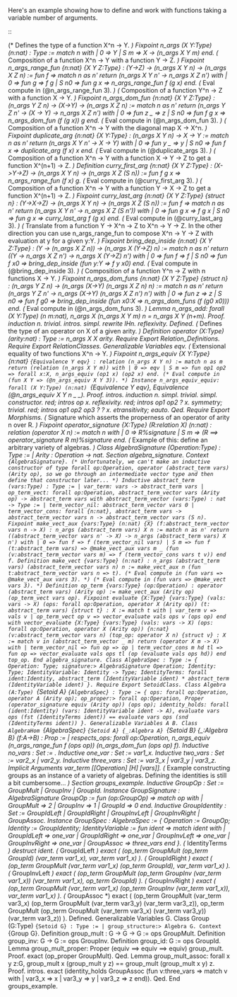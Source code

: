 Here's an example showing how to define and work with functions taking a variable number of arguments.

::

   (* Defines the type of a function X^n -> Y. *)
   Fixpoint n_args (X Y:Type) (n:nat) : Type :=
   match n with
   | 0 => Y
   | S m => X -> (n_args X Y m)
   end.
   (* Composition of a function X^n -> Y with a function Y -> Z. *)
   Fixpoint n_args_range_fun {n:nat} {X Y Z:Type} :
     (Y->Z) -> (n_args X Y n) -> (n_args X Z n) :=
   fun f =>
   match n as n' return (n_args X Y n' -> n_args X Z n') with
   | 0 => fun g => f g
   | S n0 => fun g x => n_args_range_fun f (g x)
   end.
   (* Eval compute in (@n_args_range_fun 3). *)
   (* Composition of a function Y^n -> Z with a function X -> Y. *)
   Fixpoint n_args_dom_fun {n:nat} {X Y Z:Type} :
     (n_args Y Z n) -> (X->Y) -> (n_args X Z n) :=
   match n as n' return (n_args Y Z n' -> (X -> Y) -> n_args X Z n') with
   | 0 => fun z _ => z
   | S n0 => fun f g x => n_args_dom_fun (f (g x)) g
   end.
   (* Eval compute in (@n_args_dom_fun 3). *)
   (* Composition of a function X^n -> Y with the diagonal map X -> X^n. *)
   Fixpoint duplicate_arg {n:nat} {X Y:Type} :
     (n_args X Y n) -> X -> Y :=
   match n as n' return (n_args X Y n' -> X -> Y) with
   | 0 => fun y _ => y
   | S n0 => fun f x => duplicate_arg (f x) x
   end.
   (* Eval compute in (@duplicate_args 3). *)
   (* Composition of a function X^n -> Y with a function X -> Y -> Z to get
      a function X^(n+1) -> Z. *)
   Definition curry_first_arg {n:nat} {X Y Z:Type} :
     (X->Y->Z) -> (n_args X Y n) -> (n_args X Z (S n)) :=
   fun f g x => n_args_range_fun (f x) g.
   (* Eval compute in (@curry_first_arg 3). *)
   (* Composition of a function X^n -> Y with a function Y -> X -> Z to get
      a function X^(n+1) -> Z. *)
   Fixpoint curry_last_arg {n:nat} {X Y Z:Type} {struct n} :
     (Y->X->Z) -> (n_args X Y n) -> (n_args X Z (S n)) :=
   fun f =>
   match n as n' return (n_args X Y n' -> n_args X Z (S n')) with
   | 0 => fun g x => f g x
   | S n0 => fun g x => curry_last_arg f (g x)
   end.
   (* Eval compute in (@curry_last_arg 3). *)
   (* Translate from a function Y -> X^n -> Z to X^n -> Y -> Z.
      In the other direction you can use n_args_range_fun to compose
      X^n -> Y -> Z with evaluation at y for a given y:Y. *)
   Fixpoint bring_dep_inside {n:nat} {X Y Z:Type} :
     (Y -> (n_args X Z n)) -> (n_args X (Y->Z) n) :=
   match n as n' return ((Y -> n_args X Z n') -> n_args X (Y->Z) n') with
   | 0 => fun f => f
   | S n0 => fun f x0 => bring_dep_inside (fun y:Y => f y x0)
   end.
   (* Eval compute in (@bring_dep_inside 3). *)
   (* Composition of a function Y^n -> Z with n functions X -> Y. *)
   Fixpoint n_args_dom_funs {n:nat} {X Y Z:Type} {struct n} :
     (n_args Y Z n) -> (n_args (X->Y) (n_args X Z n) n) :=
   match n as n' return (n_args Y Z n' -> n_args (X->Y) (n_args X Z n') n') with
   | 0 => fun z => z
   | S n0 => fun f g0 => bring_dep_inside
     (fun x0:X => n_args_dom_funs (f (g0 x0)))
   end.
   (* Eval compute in (@n_args_dom_funs 3). *)
   Lemma n_args_add: forall (X Y:Type) (n m:nat),
     n_args X (n_args X Y m) n = n_args X Y (n+m).
   Proof.
   induction n.
   trivial.
   intros.
   simpl.
   rewrite IHn.
   reflexivity.
   Defined.
   (* Defines the type of an operator on X of a given arity. *)
   Definition operator (X:Type) (arity:nat) : Type := n_args X X arity.
   Require Export Relation_Definitions.
   Require Export RelationClasses.
   Generalizable Variables eqv.
   (* Extensional equality of two functions X^n -> Y. *)
   Fixpoint n_args_equiv {X Y:Type} {n:nat} `{Equivalence Y eqv} :
     relation (n_args X Y n) :=
   match n as m return (relation (n_args X Y m)) with
   | 0 => eqv
   | S m => fun op1 op2 => forall x:X, n_args_equiv (op1 x) (op2 x)
   end.
   (* Eval compute in (fun X Y => (@n_args_equiv X Y 3)). *)
   Instance n_args_equiv_equiv: forall (X Y:Type) (n:nat) `{Equivalence Y eqv},
     Equivalence (@n_args_equiv X Y n _ _).
   Proof.
   intros.
   induction n.
   simpl.
   trivial.
   simpl.
   constructor.
   red; intros op x.
   reflexivity.
   red; intros op1 op2 ? x.
   symmetry; trivial.
   red; intros op1 op2 op3 ? ? x.
   etransitivity; eauto.
   Qed.
   Require Export Morphisms.
   (* Signature which asserts the properness of an operator of arity n over R. *)
   Fixpoint operator_signature {X:Type} (R:relation X) (n:nat) :
     relation (operator X n) :=
   match n with
   | 0 => R%signature
   | S m => (R ==> operator_signature R m)%signature
   end.
   (* Example of this: define an arbitrary variety of algebras. *)
   Class AlgebraSignature (Operation:Type) : Type :=
   | Arity : Operation -> nat.
   Section algebra_signature.
   Context `{AlgebraSignature}.
   (* Unfortunately, we can't make an inductive constructor of type
      forall op:Operation, operator (abstract_term vars) (Arity op), so we
      go through an intermediate vector type and then define that constructor
      later... *)
   Inductive abstract_term (vars:Type) : Type :=
     | var_term: vars -> abstract_term vars
     | op_term_vect: forall op:Operation,
         abstract_term_vector vars (Arity op) -> abstract_term vars
   with abstract_term_vector (vars:Type) : nat -> Type :=
     | term_vector_nil: abstract_term_vector vars 0
     | term_vector_cons: forall {n:nat}, abstract_term vars ->
         abstract_term_vector vars n ->
         abstract_term_vector vars (S n).
   Fixpoint make_vect_aux {vars:Type} (n:nat) {X} (f:abstract_term_vector vars n -> X)
     : n_args (abstract_term vars) X n :=
   match n as n' return ((abstract_term_vector vars n' -> X) ->
                         n_args (abstract_term vars) X n') with
   | 0 => fun f => f (term_vector_nil vars)
   | S m => fun f (t:abstract_term vars) => @make_vect_aux vars m _
       (fun (v:abstract_term_vector vars m) =>
          f (term_vector_cons vars t v))
   end f.
   Definition make_vect {vars:Type} (n:nat) :
     n_args (abstract_term vars) (abstract_term_vector vars n) n :=
   make_vect_aux n (fun t:abstract_term_vector vars n => t).
   (* Eval compute in (fun vars => @make_vect_aux vars 3). *)
   (* Eval compute in (fun vars => @make_vect vars 3). *)
   Definition op_term {vars:Type} (op:Operation) :
     operator (abstract_term vars) (Arity op) :=
   make_vect_aux (Arity op) (op_term_vect vars op).
   Fixpoint evaluate {X:Type} {vars:Type}
     (vals: vars -> X) (ops: forall op:Operation, operator X (Arity op))
     (t: abstract_term vars) {struct t} : X :=
   match t with
   | var_term v => vals v
   | op_term_vect op v => vector_evaluate vals ops v (ops op)
   end
   with vector_evaluate {X:Type} {vars:Type}
     (vals: vars -> X) (ops: forall op:Operation, operator X (Arity op))
     {n:nat} (v:abstract_term_vector vars n) (top_op: operator X n)
     {struct v} : X :=
   match v in (abstract_term_vector _ m) return (operator X m -> X) with
   | term_vector_nil => fun op => op
   | term_vector_cons m hd tl => fun op => vector_evaluate vals ops tl
                                             (op (evaluate vals ops hd))
   end top_op.
   End algebra_signature.
   Class AlgebraSpec : Type := {
     Operation: Type;
     signature:> AlgebraSignature Operation;
     Identity: Type;
     IdentityVariable: Identity -> Type;
     IdentityTerms: forall ident:Identity,
       abstract_term (IdentityVariable ident) *
       abstract_term (IdentityVariable ident)
   }.
   Require Export SetoidClass.
   Class Algebra (A:Type) `{Setoid A} `{AlgebraSpec} : Type := {
     ops: forall op:Operation, operator A (Arity op);
     op_proper:> forall op:Operation, Proper
       (operator_signature equiv (Arity op)) (ops op);
     identity_holds: forall (ident:Identity)
       (vars: IdentityVariable ident -> A),
       evaluate vars ops (fst (IdentityTerms ident)) ==
       evaluate vars ops (snd (IdentityTerms ident))
   }.
   Generalizable Variables A B.
   Class AlgebraHom `{AlgebraSpec} `{Setoid A} {_:Algebra A}
     `{Setoid B} {_:Algebra B} (f:A->B) : Prop :=
   | respects_ops: forall op:Operation,
     n_args_equiv (n_args_range_fun f (ops op))
                  (n_args_dom_fun (ops op) f).
   Inductive no_vars : Set := .
   Inductive one_var : Set := var1_x.
   Inductive two_vars : Set := var2_x | var2_y.
   Inductive three_vars : Set := var3_x | var3_y | var3_z.
   Implicit Arguments var_term [[Operation] [H] [vars]].
   (* Example constructing groups as an instance of a variety of algebras.
      Defining the identities is still a bit cumbersome... *)
   Section groups_example.
   Inductive GroupOp : Set := GroupMult | GroupInv | GroupId.
   Instance GroupSignature : AlgebraSignature GroupOp :=
     fun (op:GroupOp) => match op with
   | GroupMult => 2
   | GroupInv => 1
   | GroupId => 0
     end.
   Inductive GroupIdentity : Set :=
   GroupIdLeft | GroupIdRight | GroupInvLeft | GroupInvRight | GroupAssoc.
   Instance GroupSpec : AlgebraSpec := {
     Operation := GroupOp;
     Identity := GroupIdentity;
     IdentityVariable := fun ident => match ident with
   | GroupIdLeft => one_var
   | GroupIdRight => one_var
   | GroupInvLeft => one_var
   | GroupInvRight => one_var
   | GroupAssoc => three_vars
     end
   }.
   (* IdentityTerms *)
   destruct ident.
   (* GroupIdLeft *)
   exact ( (op_term GroupMult (op_term GroupId) (var_term var1_x),
            var_term var1_x) ).
   (* GroupIdRight *)
   exact ( (op_term GroupMult (var_term var1_x) (op_term GroupId),
            var_term var1_x) ).
   (* GroupInvLeft *)
   exact ( (op_term GroupMult (op_term GroupInv (var_term var1_x))
                              (var_term var1_x),
            op_term GroupId) ).
   (* GroupInvRight *)
   exact ( (op_term GroupMult (var_term var1_x)
                              (op_term GroupInv (var_term var1_x)),
            var_term var1_x) ).
   (* GroupAssoc *)
   exact ( (op_term GroupMult (var_term var3_x)
                    (op_term GroupMult (var_term var3_y) (var_term var3_z)),
            op_term GroupMult
                    (op_term GroupMult (var_term var3_x) (var_term var3_y))
                    (var_term var3_z)) ).
   Defined.
   Generalizable Variables G.
   Class Group (G:Type) `{Setoid G} : Type :=
     | group_structure:> Algebra G.
   Context `{Group G}.
   Definition group_mult : G -> G -> G := ops GroupMult.
   Definition group_inv: G -> G := ops GroupInv.
   Definition group_id: G := ops GroupId.
   Lemma group_mult_proper: Proper (equiv ==> equiv ==> equiv) group_mult.
   Proof.
   exact (op_proper GroupMult).
   Qed.
   Lemma group_mult_assoc: forall x y z:G, group_mult x (group_mult y z) ==
                                           group_mult (group_mult x y) z.
   Proof.
   intros.
   exact (identity_holds GroupAssoc
     (fun v:three_vars => match v with
      | var3_x => x | var3_y => y | var3_z => z end)).
   Qed.
   End groups_example.

